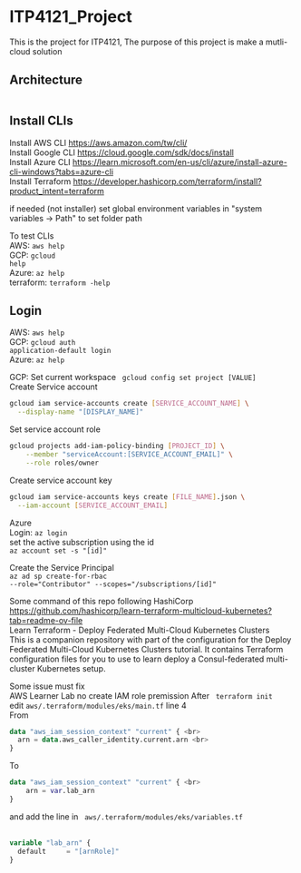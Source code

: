 # ITP4121_Project

This is the project for ITP4121, The purpose of this project is make a mutli-cloud solution

## Architecture

<img></img>

## Install CLIs
Install AWS CLI
https://aws.amazon.com/tw/cli/ <br>
Install Google CLI
https://cloud.google.com/sdk/docs/install <br>
Install Azure CLI
https://learn.microsoft.com/en-us/cli/azure/install-azure-cli-windows?tabs=azure-cli <br>
Install Terraform
https://developer.hashicorp.com/terraform/install?product_intent=terraform <br>

if needed (not installer) set global environment variables in
"system variables -> Path" to set folder path

To test CLIs <br>
AWS: <code>aws help</code> <br>
GCP: <code>gcloud help</code> <br>
Azure: <code>az help</code> <br>
terraform: <code>terraform -help</code> <br>

## Login <br>
AWS: <code>aws help</code> <br>
GCP: <code>gcloud auth application-default login </code> <br>
Azure: <code>az help</code> <br>



GCP:
Set current workspace
<code> gcloud config set project [VALUE] </code>
Create Service account
```sh
gcloud iam service-accounts create [SERVICE_ACCOUNT_NAME] \
  --display-name "[DISPLAY_NAME]"
```
Set service account role
```sh
gcloud projects add-iam-policy-binding [PROJECT_ID] \
    --member "serviceAccount:[SERVICE_ACCOUNT_EMAIL]" \
    --role roles/owner
```
Create service account key
```sh
gcloud iam service-accounts keys create [FILE_NAME].json \
  --iam-account [SERVICE_ACCOUNT_EMAIL]
```

Azure <br>
Login: <code>az login</code> <br>
set the active subscription using the id <br>
<code>az account set -s "[id]"</code> <br>

Create the Service Principal <br>
<code>az ad sp create-for-rbac --role="Contributor" --scopes="/subscriptions/[id]"</code>

Some command of this repo following HashiCorp <br>
https://github.com/hashicorp/learn-terraform-multicloud-kubernetes?tab=readme-ov-file <br>
Learn Terraform - Deploy Federated Multi-Cloud Kubernetes Clusters <br>
This is a companion repository with part of the configuration for the Deploy Federated Multi-Cloud Kubernetes Clusters tutorial. It contains Terraform configuration files for you to use to learn deploy a Consul-federated multi-cluster Kubernetes setup. <br>

Some issue must fix <br>
AWS Learner Lab no create IAM role premission
After <code> terraform init </code> <br>
edit <code>aws/.terraform/modules/eks/main.tf</code> line 4 <br>
From <br>
```tf
data "aws_iam_session_context" "current" { <br>
  arn = data.aws_caller_identity.current.arn <br>
} 
```
To <br>
```tf
data "aws_iam_session_context" "current" { <br>
    arn = var.lab_arn 
} 
```
and add the line in <code> aws/.terraform/modules/eks/variables.tf </code> <br>
```tf
variable "lab_arn" {
  default     = "[arnRole]" 
}